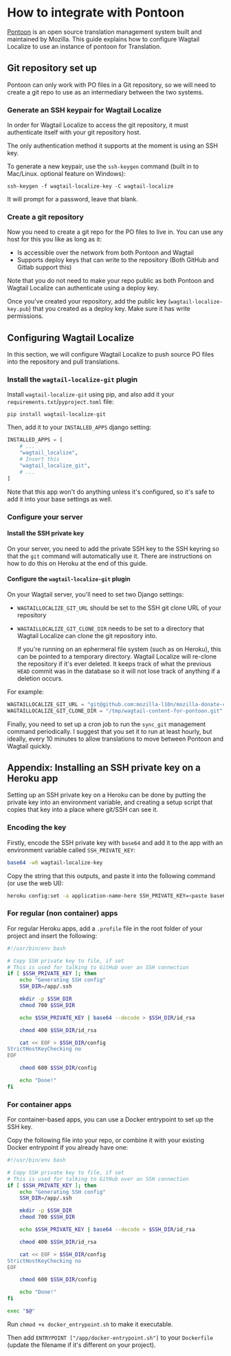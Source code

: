 # How to integrate with Pontoon

[Pontoon](https://github.com/mozilla/pontoon) is an open source translation management system built and maintained by
Mozilla. This guide explains how to configure Wagtail Localize to use an instance of pontoon for Translation.

## Git repository set up

Pontoon can only work with PO files in a Git repository, so we will need to create a git repo to use as an intermediary
between the two systems.

### Generate an SSH keypair for Wagtail Localize

In order for Wagtail Localize to access the git repository, it must authenticate itself with your git repository host.

The only authentication method it supports at the moment is using an SSH key.

To generate a new keypair, use the `ssh-keygen` command (built in to Mac/Linux. optional feature on Windows):

```shell
ssh-keygen -f wagtail-localize-key -C wagtail-localize
```

It will prompt for a password, leave that blank.

### Create a git repository

Now you need to create a git repo for the PO files to live in. You can use any host for this you like as long as it:

-   Is accessible over the network from both Pontoon and Wagtail
-   Supports deploy keys that can write to the repository (Both GitHub and Gitlab support this)

Note that you do not need to make your repo public as both Pontoon and Wagtail Localize can authenticate using a deploy
key.

Once you've created your repository, add the public key (`wagtail-localize-key.pub`) that you created as a deploy key.
Make sure it has write permissions.

## Configuring Wagtail Localize

In this section, we will configure Wagtail Localize to push source PO files into the repository and pull translations.

### Install the `wagtail-localize-git` plugin

Install `wagtail-localize-git` using pip, and also add it your `requirements.txt`/`pyproject.toml` file:

```shell
pip install wagtail-localize-git
```

Then, add it to your `INSTALLED_APPS` django setting:

```python
INSTALLED_APPS = [
    # ...
    "wagtail_localize",
    # Insert this
    "wagtail_localize_git",
    # ...
]
```

Note that this app won't do anything unless it's configured, so it's safe to add it into your base settings as well.

### Configure your server

#### Install the SSH private key

On your server, you need to add the private SSH key to the SSH keyring so that the `git` command will automatically
use it. There are instructions on how to do this on Heroku at the end of this guide.

#### Configure the `wagtail-localize-git` plugin

On your Wagtail server, you'll need to set two Django settings:

-   `WAGTAILLOCALIZE_GIT_URL` should be set to the SSH git clone URL of your repository

-   `WAGTAILLOCALIZE_GIT_CLONE_DIR` needs to be set to a directory that Wagtail Localize can clone the git repository into.

    If you're running on an ephermeral file system (such as on Heroku), this can be pointed to a temporary directory.
    Wagtail Localize will re-clone the repository if it's ever deleted. It keeps track of what the previous `HEAD`
    commit was in the database so it will not lose track of anything if a deletion occurs.

For example:

```python
WAGTAILLOCALIZE_GIT_URL = "git@github.com:mozilla-l10n/mozilla-donate-content.git"
WAGTAILLOCALIZE_GIT_CLONE_DIR = "/tmp/wagtail-content-for-pontoon.git"
```

Finally, you need to set up a cron job to run the `sync_git` management command periodically. I suggest that you
set it to run at least hourly, but ideally, every 10 minutes to allow translations to move between Pontoon and Wagtail
quickly.

## Appendix: Installing an SSH private key on a Heroku app

Setting up an SSH private key on a Heroku can be done by putting the private key into an environment variable,
and creating a setup script that copies that key into a place where git/SSH can see it.

### Encoding the key

Firstly, encode the SSH private key with `base64` and add it to the app with an environment variable called `SSH_PRIVATE_KEY`:

```bash
base64 -w0 wagtail-localize-key
```

Copy the string that this outputs, and paste it into the following command (or use the web UI):

```bash
heroku config:set -a application-name-here SSH_PRIVATE_KEY=<paste base64 string here>
```

### For regular (non container) apps

For regular Heroku apps, add a `.profile` file in the root folder of your project and insert the following:

```bash
#!/usr/bin/env bash

# Copy SSH private key to file, if set
# This is used for talking to GitHub over an SSH connection
if [ $SSH_PRIVATE_KEY ]; then
    echo "Generating SSH config"
    SSH_DIR=/app/.ssh

    mkdir -p $SSH_DIR
    chmod 700 $SSH_DIR

    echo $SSH_PRIVATE_KEY | base64 --decode > $SSH_DIR/id_rsa

    chmod 400 $SSH_DIR/id_rsa

    cat << EOF > $SSH_DIR/config
StrictHostKeyChecking no
EOF

    chmod 600 $SSH_DIR/config

    echo "Done!"
fi
```

### For container apps

For container-based apps, you can use a Docker entrypoint to set up the SSH key.

Copy the following file into your repo, or combine it with your existing Docker entrypoint if you already have one:

```bash
#!/usr/bin/env bash

# Copy SSH private key to file, if set
# This is used for talking to GitHub over an SSH connection
if [ $SSH_PRIVATE_KEY ]; then
    echo "Generating SSH config"
    SSH_DIR=/app/.ssh

    mkdir -p $SSH_DIR
    chmod 700 $SSH_DIR

    echo $SSH_PRIVATE_KEY | base64 --decode > $SSH_DIR/id_rsa

    chmod 400 $SSH_DIR/id_rsa

    cat << EOF > $SSH_DIR/config
StrictHostKeyChecking no
EOF

    chmod 600 $SSH_DIR/config

    echo "Done!"
fi

exec "$@"
```

Run `chmod +x docker_entrypoint.sh` to make it executable.

Then add `ENTRYPOINT ["/app/docker-entrypoint.sh"]` to your `Dockerfile` (update the filename if it's different on your project).
